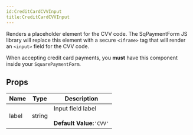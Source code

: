```yaml
---
id:CreditCardCVVInput
title:CreditCardCVVInput
---
```

Renders a placeholder element for the CVV code. The SqPaymentForm JS library will replace this element with
a secure `<iframe>` tag that will render an `<input>` field for the CVV code.

When accepting credit card payments, you **must** have this component inside your `SquarePaymentForm`.
## Props
|Name|Type|Description|
|---|---|---|
|label|string|Input field label<br/><br/>**Default Value:**`'CVV'`|